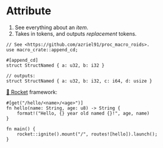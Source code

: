 # Attribute

1. See everything about an *item*.
2. Takes in tokens, and outputs *replacement* tokens.

```rust,ignore
// See <https://github.com/azriel91/proc_macro_roids>.
use macro_crate::append_cd;

#[append_cd]
struct StructNamed { a: u32, b: i32 }

// outputs:
struct StructNamed { a: u32, b: i32, c: i64, d: usize }
```

[🚀 Rocket](https://rocket.rs/) framework:

```rust,ignore
#[get("/hello/<name>/<age>")]
fn hello(name: String, age: u8) -> String {
    format!("Hello, {} year old named {}!", age, name)
}

fn main() {
    rocket::ignite().mount("/", routes![hello]).launch();
}
```
